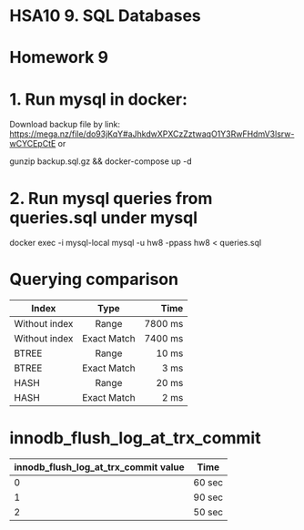 # HSA10   9. SQL Databases

# Homework 9

# 1. Run mysql in docker:
Download backup file by link: https://mega.nz/file/do93jKqY#aJhkdwXPXCzZztwaqO1Y3RwFHdmV3lsrw-wCYCEpCtE
or 

gunzip backup.sql.gz && docker-compose up -d

# 2. Run mysql queries from queries.sql under mysql
docker exec -i mysql-local mysql -u hw8 -ppass hw8 < queries.sql

# Querying comparison

| Index          |     Type     |    Time |
|----------------|:------------:|--------:|
| Without index  |    Range     | 7800 ms |
| Without index  | Exact Match  | 7400 ms |
| BTREE          |    Range     |   10 ms |
| BTREE          | Exact Match  |    3 ms |
| HASH           |    Range     |   20 ms |
| HASH           | Exact Match  |    2 ms |

# innodb_flush_log_at_trx_commit

| innodb_flush_log_at_trx_commit value |  Time  |
|--------------------------------------|:------:|
| 0                                    | 60 sec |
| 1                                    | 90 sec |
| 2                                    | 50 sec |